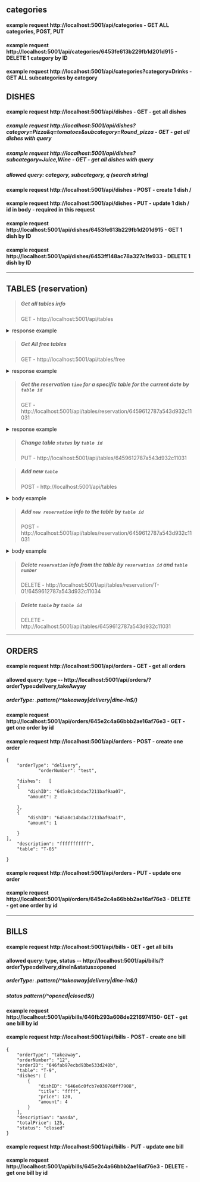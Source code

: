 ## categories

#### example request http://localhost:5001/api/categories - GET ALL categories, POST, PUT

#### example request http://localhost:5001/api/categories/6453fe613b229fb1d201d915 - DELETE 1 category by ID

#### example request http://localhost:5001/api/categories?category=Drinks - GET ALL subcategories by category

## DISHES

#### example request http://localhost:5001/api/dishes - GET - get all dishes

##### example request http://localhost:5001/api/dishes?category=Pizza&q=tomatoes&subcategory=Round_pizza - GET - get all dishes with query

##### example request http://localhost:5001/api/dishes?subcategory=Juice,Wine - GET - get all dishes with query

##### allowed query: category, subcategory, q (search string)

#### example request http://localhost:5001/api/dishes - POST - create 1 dish /

#### example request http://localhost:5001/api/dishes - PUT - update 1 dish / id in body - required in this request

#### example request http://localhost:5001/api/dishes/6453fe613b229fb1d201d915 - GET 1 dish by ID

#### example request http://localhost:5001/api/dishes/6453ff148ac78a327c1fe933 - DELETE 1 dish by ID

---

## TABLES (reservation)

> ##### Get all tables info
>
> GET - http://localhost:5001/api/tables

<details><summary>response example</summary>

```
[
    {
        "number": "T-01",
        "tableLimit": 6,
        "reserved": false,
        "reservationInfo": [],
        "id": "645fc5914684cada592ce0b0"
    },
    {
        "number": "T-02",
        "tableLimit": 6,
        "reserved": false,
        "reservationInfo": [
            {
                "date": "2023-05-13",
                "time": "18:00",
                "clientName": "TEST",
                "phoneNumber": "675871098012",
                "email": "kjhask@gmail.com",
                "visitTag": "bdaaday",
                "notes": "ajwoidhawiudhawi",
                "id": "645fcf78c69d6a01d0e04298"
            },
            {
                "date": "2023-05-13",
                "time": "18:00",
                "clientName": "TEST",
                "phoneNumber": "675871098012",
                "email": "kjhask@gmail.com",
                "visitTag": "bdaaday",
                "notes": "ajwoidhawiudhawi",
                "id": "645fcf7ac69d6a01d0e0429a"
            }
        ],
        "id": "645fc59a4684cada592ce0b2"
    },
]

```

</details>

> ##### Get All free tables
>
> GET - http://localhost:5001/api/tables/free

<details><summary>response example</summary>

```
[
    {
        "number": "T-01",
        "id": "645fc5914684cada592ce0b0"
    },
    {
        "number": "T-03",
        "id": "645fc5ea4684cada592ce0b4"
    },
    {
        "number": "T-04",
        "id": "645fc5ef4684cada592ce0b6"
    },
    {
        "number": "T-05",
        "id": "645fc5f44684cada592ce0b8"
    },
    {
        "number": "T-06",
        "id": "645fc5f84684cada592ce0ba"
    },

]

```

</details>

> ##### Get the reservation `time` for a specific table for the current date by `table id`
>
> GET - http://localhost:5001/api/tables/reservation/6459612787a543d932c11031

<details><summary>response example</summary>

```
{
    "message": "Table T-01 is currently reserved for the following hours:",
    "tableReservations": [
        "16:00"
    ]
}

or

{
    "message": "No reservations for this table"
}

```

</details>

> ##### Change table `status` by `table id`
>
> PUT - http://localhost:5001/api/tables/6459612787a543d932c11031

> ##### Add new `table`
>
> POST - http://localhost:5001/api/tables

<details><summary>body example</summary>

```
{
    "number": "T-12",
    "tableLimit": 2
}

```

</details>

> ##### Add `new reservation` info to the table by `table id`
>
> POST - http://localhost:5001/api/tables/reservation/6459612787a543d932c11031

<details><summary>body example</summary>

```
{
    "date": "2023-05-010",
    "time": "10:00",
    "clientName": "Olexandr",
    "phoneNumber": "123",
    "email": "kjhask@gmail.com",
    "visitTag": "bday",
    "notes": "ajwoidhawiudhawi"
}

```

</details>

> ##### Delete `reservation` info from the table by `reservation id` and `table number`
>
> DELETE - http://localhost:5001/api/tables/reservation/T-01/6459612787a543d932c11034

> ##### Delete `table` by `table id`
>
> DELETE - http://localhost:5001/api/tables/6459612787a543d932c11031

---

## ORDERS

#### example request http://localhost:5001/api/orders - GET - get all orders

#### allowed query: type -- http://localhost:5001/api/orders/?orderType=delivery,takeAwyay

##### orderType: .pattern(/^takeaway|delivery|dine-in$/)

#### example request http://localhost:5001/api/orders/645e2c4a66bbb2ae16af76e3 - GET - get one order by id

#### example request http://localhost:5001/api/orders - POST - create one order

    {
        "orderType": "delivery",
                "orderNumber": "test",

        "dishes":   [
        {
            "dishID": "645a8c14bdac7211baf9aa07",
            "amount": 2

        },
        {
            "dishID": "645a8c14bdac7211baf9aa1f",
            "amount": 1

        }
    ],
        "description": "fffffffffff",
        "table": "T-05"

    }

#### example request http://localhost:5001/api/orders - PUT - update one order

#### example request http://localhost:5001/api/orders/645e2c4a66bbb2ae16af76e3 - DELETE - get one order by id

---

## BILLS

#### example request http://localhost:5001/api/bills - GET - get all bills

#### allowed query: type, status -- http://localhost:5001/api/bills/?orderType=delivery,dineIn&status=opened

##### orderType: .pattern(/^takeaway|delivery|dine-in$/)

##### status pattern(/^opened|closed$/)

#### example request http://localhost:5001/api/bills/646fb293a608de2216974150- GET - get one bill by id

#### example request http://localhost:5001/api/bills - POST - create one bill

    {
        "orderType": "takeaway",
        "orderNumber": "12",
        "orderID": "646fab97ecbd93be533d240b",
        "table": "T-9",
        "dishes": [
            {
                "dishID": "646e6c0fcb7e030760ff7908",
                "title": "ffff",
                "price": 120,
                "amount": 4
            }
        ],
        "description": "aasda",
        "totalPrice": 125,
        "status": "closed"
    }

#### example request http://localhost:5001/api/bills - PUT - update one bill

#### example request http://localhost:5001/api/bills/645e2c4a66bbb2ae16af76e3 - DELETE - get one bill by id
